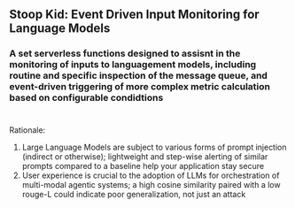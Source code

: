 ## Stoop Kid: Event Driven Input Monitoring for Language Models

### A set serverless functions designed to assisnt in the monitoring of inputs to languagement models, including routine and specific inspection of the message queue, and event-driven triggering of more complex metric calculation based on configurable condidtions

#
Rationale:

1) Large Language Models are subject to various forms of prompt injection (indirect or otherwise); lightweight and step-wise alerting of similar prompts compared to a baseline help your application stay secure
2) User experience is crucial to the adoption of LLMs for orchestration of multi-modal agentic systems; a high cosine similarity paired with a low rouge-L could indicate poor generalization, not just an attack
